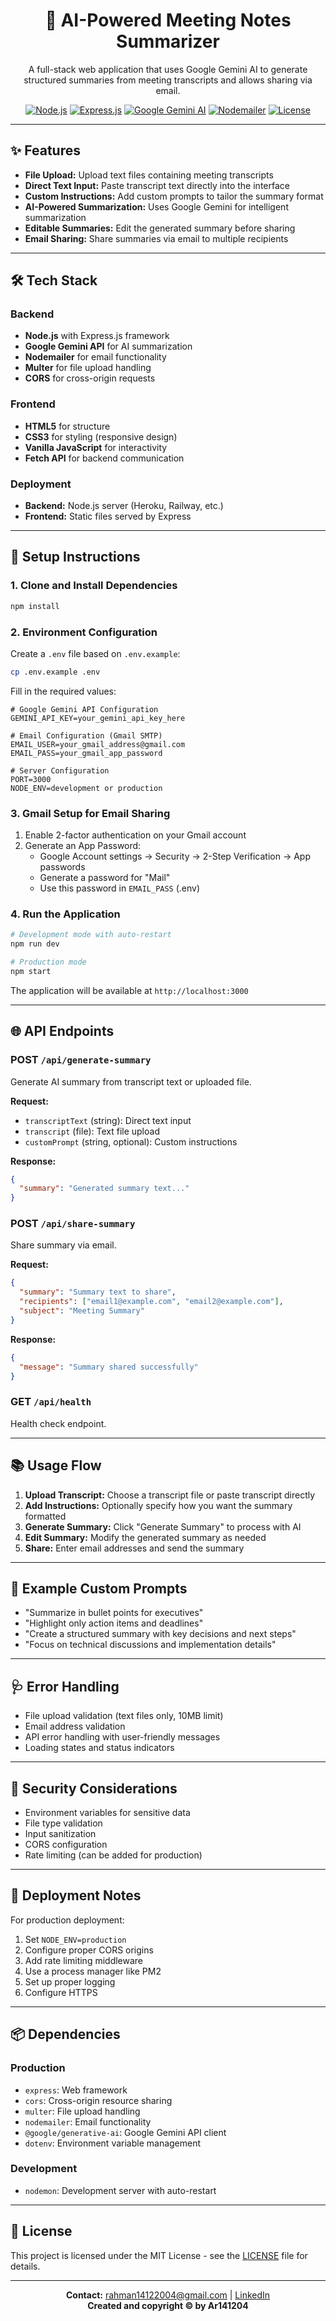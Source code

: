 <div align="center">
  <h1>📝 AI-Powered Meeting Notes Summarizer</h1>
  <p>A full-stack web application that uses Google Gemini AI to generate structured summaries from meeting transcripts and allows sharing via email.</p>
  
  <a href="https://nodejs.org/en/"><img src="https://img.shields.io/badge/Node.js-18%2B-green" alt="Node.js"></a>
  <a href="https://expressjs.com/"><img src="https://img.shields.io/badge/Express.js-4.18.2-000000" alt="Express.js"></a>
  <a href="https://ai.google.dev/"><img src="https://img.shields.io/badge/Google%20Gemini%20API-AI-blueviolet" alt="Google Gemini AI"></a>
  <a href="https://www.npmjs.com/package/nodemailer"><img src="https://img.shields.io/badge/Nodemailer-Email-yellow" alt="Nodemailer"></a>
  <a href="LICENSE"><img src="https://img.shields.io/badge/License-MIT-brightgreen" alt="License"></a>
</div>

---

## ✨ Features

- **File Upload:** Upload text files containing meeting transcripts
- **Direct Text Input:** Paste transcript text directly into the interface
- **Custom Instructions:** Add custom prompts to tailor the summary format
- **AI-Powered Summarization:** Uses Google Gemini for intelligent summarization
- **Editable Summaries:** Edit the generated summary before sharing
- **Email Sharing:** Share summaries via email to multiple recipients

---

## 🛠️ Tech Stack

### Backend
- **Node.js** with Express.js framework
- **Google Gemini API** for AI summarization
- **Nodemailer** for email functionality
- **Multer** for file upload handling
- **CORS** for cross-origin requests

### Frontend
- **HTML5** for structure
- **CSS3** for styling (responsive design)
- **Vanilla JavaScript** for interactivity
- **Fetch API** for backend communication

### Deployment
- **Backend:** Node.js server (Heroku, Railway, etc.)
- **Frontend:** Static files served by Express

---

## 🚀 Setup Instructions

### 1. Clone and Install Dependencies

```bash
npm install
```

### 2. Environment Configuration

Create a `.env` file based on `.env.example`:

```bash
cp .env.example .env
```

Fill in the required values:

```env
# Google Gemini API Configuration
GEMINI_API_KEY=your_gemini_api_key_here

# Email Configuration (Gmail SMTP)
EMAIL_USER=your_gmail_address@gmail.com
EMAIL_PASS=your_gmail_app_password

# Server Configuration
PORT=3000
NODE_ENV=development or production
```

### 3. Gmail Setup for Email Sharing

1. Enable 2-factor authentication on your Gmail account
2. Generate an App Password:
   - Google Account settings → Security → 2-Step Verification → App passwords
   - Generate a password for "Mail"
   - Use this password in `EMAIL_PASS` (.env)

### 4. Run the Application

```bash
# Development mode with auto-restart
npm run dev

# Production mode
npm start
```

The application will be available at `http://localhost:3000`

---

## 🌐 API Endpoints

### POST `/api/generate-summary`
Generate AI summary from transcript text or uploaded file.

**Request:**
- `transcriptText` (string): Direct text input
- `transcript` (file): Text file upload
- `customPrompt` (string, optional): Custom instructions

**Response:**
```json
{
  "summary": "Generated summary text..."
}
```

### POST `/api/share-summary`
Share summary via email.

**Request:**
```json
{
  "summary": "Summary text to share",
  "recipients": ["email1@example.com", "email2@example.com"],
  "subject": "Meeting Summary"
}
```

**Response:**
```json
{
  "message": "Summary shared successfully"
}
```

### GET `/api/health`
Health check endpoint.

---

## 📚 Usage Flow

1. **Upload Transcript:** Choose a transcript file or paste transcript directly
2. **Add Instructions:** Optionally specify how you want the summary formatted
3. **Generate Summary:** Click "Generate Summary" to process with AI
4. **Edit Summary:** Modify the generated summary as needed
5. **Share:** Enter email addresses and send the summary

---

## 📝 Example Custom Prompts

- "Summarize in bullet points for executives"
- "Highlight only action items and deadlines"
- "Create a structured summary with key decisions and next steps"
- "Focus on technical discussions and implementation details"

---

## 🩺 Error Handling

- File upload validation (text files only, 10MB limit)
- Email address validation
- API error handling with user-friendly messages
- Loading states and status indicators

---

## 🔐 Security Considerations

- Environment variables for sensitive data
- File type validation
- Input sanitization
- CORS configuration
- Rate limiting (can be added for production)

---

## 🚀 Deployment Notes

For production deployment:
1. Set `NODE_ENV=production`
2. Configure proper CORS origins
3. Add rate limiting middleware
4. Use a process manager like PM2
5. Set up proper logging
6. Configure HTTPS

---

## 📦 Dependencies

### Production
- `express`: Web framework
- `cors`: Cross-origin resource sharing
- `multer`: File upload handling
- `nodemailer`: Email functionality
- `@google/generative-ai`: Google Gemini API client
- `dotenv`: Environment variable management

### Development
- `nodemon`: Development server with auto-restart

---

## 📄 License

This project is licensed under the MIT License - see the [LICENSE](LICENSE) file for details.

---

<p align="center">
  <b>Contact:</b> <a href="mailto:rahman14122004@gmail.com">rahman14122004@gmail.com</a> |
  <a href="https://www.linkedin.com/in/rahman141204">LinkedIn</a><br>
  <b>Created and copyright © by Ar141204</b>
</p>
